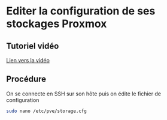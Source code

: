 # Editer la configuration de ses stockages Proxmox

## Tutoriel vidéo

[Lien vers la vidéo](https://xxx)

## Procédure

On se connecte en SSH sur son hôte puis on édite le fichier de configuration

```bash
sudo nano /etc/pve/storage.cfg
```